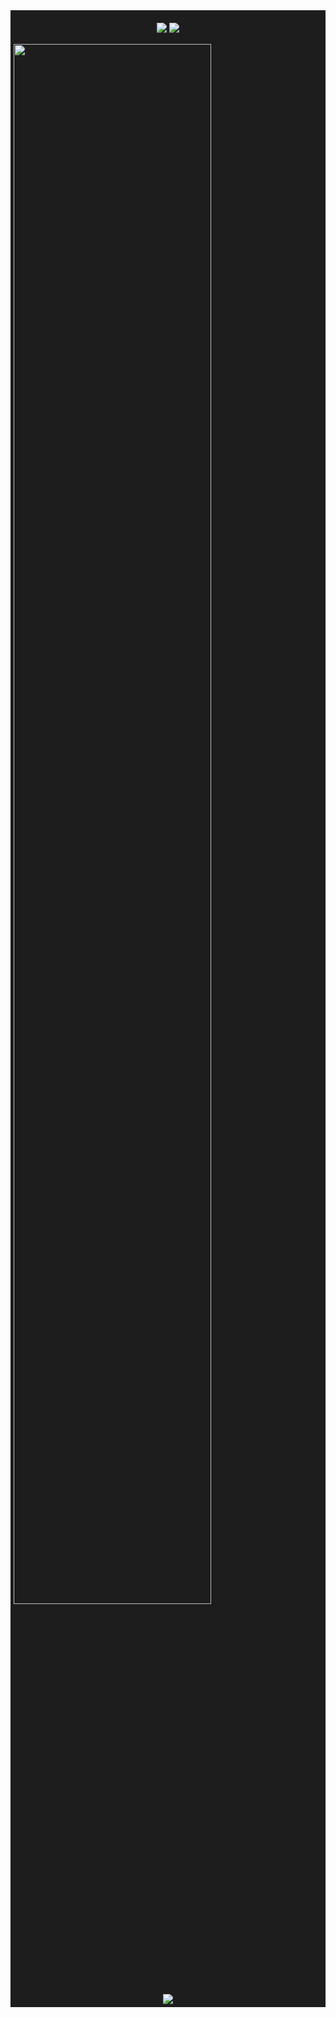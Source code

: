 <div style="background-color: #1D1D1D; padding: 5px">
  <!-- Overview Cards -->
  <p align="center" style="padding:1px;">
  <img src="https://github-readme-stats.vercel.app/api?username=douglaskosvoski&show_icons=true&count_private=true&line_height=27&theme=vue&include_all_commits=true">
  <img src="https://github-readme-stats.vercel.app/api/top-langs/?username=douglaskosvoski&count_private=true&hide=VHDL,GDScript,Java,CSS,HTML,Assembly&langs_count=3&theme=vue">
  </p>
  
  <img align="center" width="80%" src="https://activity-graph.herokuapp.com/graph?username=Douglaskosvoski&bg_color=FFFEFE&color=000&line=67C59B&point=000"/>
  
  <div align="center">
    <img src="https://github-profile-trophy.vercel.app/?username=DouglasKosvoski&column=7&theme=onedark" />
  </div>
</div>
